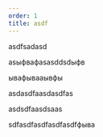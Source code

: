 ```yaml
---
order: 1
title: asdf
---
```


asdfsadasd

asыфвафasasddsdыфв

ывафываaывфы

asdasdfaasdasdfas

asdsdfaasdsaas

sdfasdfasdfasdfasdfфыва